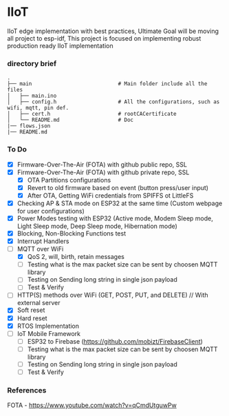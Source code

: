 IIoT
==========
IIoT edge implementation with best practices, Ultimate Goal will be moving all project to esp-idf,
This project is focused on implementing robust production ready IIoT implementation

### directory brief

    .               
    ├── main                            # Main folder include all the files
    │   ├── main.ino     
    │   ├── config.h                    # All the configurations, such as wifi, mqtt, pin def.
    │   ├── cert.h                      # rootCACertificate
    │   └── README.md                   # Doc     
    |── flows.json                      
    |── README.md

### To Do
- [x] Firmware-Over-The-Air (FOTA) with github public repo, SSL
- [x] Firmware-Over-The-Air (FOTA) with github private repo, SSL
    - [x] OTA Partitions configurations
    - [x] Revert to old firmware based on event (button press/user input)
    - [x] After OTA, Getting WiFi credentials from SPIFFS ot LittleFS
- [x] Checking AP & STA mode on ESP32 at the same time (Custom webpage for user configurations)
- [x] Power Modes testing with ESP32 (Active mode, Modem Sleep mode, Light Sleep mode, Deep Sleep mode, Hibernation mode)
- [x] Blocking, Non-Blocking Functions test
- [x] Interrupt Handlers
- [ ] MQTT over WiFi
    - [x] QoS 2, will, birth, retain messages
    - [ ] Testing what is the max packet size can be sent by choosen MQTT library
    - [ ] Testing on Sending long string in single json payload
    - [ ] Test & Verify
- [ ] HTTP(S) methods over WiFi (GET, POST, PUT, and DELETE) // With external server
- [x] Soft reset 
- [x] Hard reset
- [x] RTOS Implementation
- [ ] IoT Mobile Framework
    - [ ] ESP32 to Firebase (https://github.com/mobizt/FirebaseClient)
    - [ ] Testing what is the max packet size can be sent by choosen MQTT library
    - [ ] Testing on Sending long string in single json payload
    - [ ] Test & Verify

### References
FOTA - https://www.youtube.com/watch?v=qCmdUtguwPw

